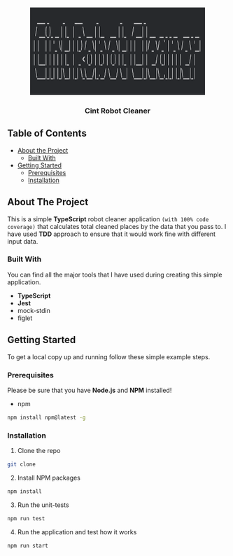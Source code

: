 <!-- PROJECT LOGO -->
<br />
<p align="center">
  <a href="https://github.com/MortezaAghili/cint-robot-cleaner">
    <img src="images/logo.png" alt="Logo" width="400" height="200">
  </a>
  <h3 align="center">Cint Robot Cleaner</h3>
</p>



<!-- TABLE OF CONTENTS -->
## Table of Contents

* [About the Project](#about-the-project)
  * [Built With](#built-with)
* [Getting Started](#getting-started)
  * [Prerequisites](#prerequisites)
  * [Installation](#installation)


<!-- ABOUT THE PROJECT -->
## About The Project

This is a simple **TypeScript** robot cleaner application `(with 100% code coverage)` that calculates total cleaned places by the data that you pass to. I have used **TDD** approach to ensure that it would work fine with different input data. 

### Built With
You can find all the major tools that I have used during creating this simple application.
* **TypeScript**
* **Jest**
* mock-stdin
* figlet



<!-- GETTING STARTED -->
## Getting Started
To get a local copy up and running follow these simple example steps.

### Prerequisites

Please be sure that you have **Node.js** and **NPM** installed!
* npm
```sh
npm install npm@latest -g
```

### Installation

1. Clone the repo
```sh
git clone 
```
2. Install NPM packages
```sh
npm install
```
3. Run the unit-tests
```sh
npm run test
```
4. Run the application and test how it works
```sh
npm run start
```
